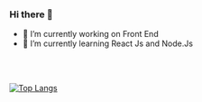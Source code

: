 ### Hi there 👋

- 🔭 I’m currently working on Front End
- 🌱 I’m currently learning React Js and Node.Js

<br><br>


[![Top Langs](https://github-readme-stats.vercel.app/api/top-langs/?username=raphaelnb&layout=compact&theme=tokyonight)](https://github.com/raphaelnb/github-readme-stats)
